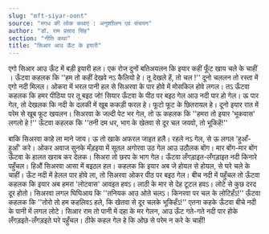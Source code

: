```yaml
---
slug: "mft-siyar-oont"
source: "मगध की लोक कथाएं : अनुशाीलन एवं संचयन"
author: "डॉ. राम प्रसाद सिंह"
section: "नीति कथा"
title: "सिआर आउ ऊँट के इयारी"
---
```

एगो सिआर आउ ऊँट में बड़ी इयारी हल। एक रोज दुनों बतिअयलन कि इयार कहीं फूँट खाय चले के चाहीं । ऊँटवा कहलक कि ''हम तो कहीं देखवे नऽ कैलियो हे। तू देखले हें, तो चल !'' दूनो चललन तो रस्ता में एगो नदी मिलल। ओकरा में भरल पानी हल से सिअरवा के पार होवे में मोसकिल होवे लगल। तऽ ऊँटवा कहलक कि हमर पीठिया पर तू बइठ जो! सियार ऊँटवा के पीठ पर बइठ गेल आउ नदी पार हो गेल। ऊ पार गेल, तो देखलक कि नदी के दलकी में खूब ककड़ी फरल हे। फूटो फूट के छितरायल हे। दूनो इयार रात में परेम से खूब फूट खयलन। सिअरवा के जल्दी पेट भर गेल, तो ऊ कहलक कि ''हमरा तो इयार 'भूकवास' लगलो हे !'' ऊँटवा कहलक कि ''तनी दम धर, भाग के खेतवा से दूर चल जयवो, तो भूकिहें!'' 

बाकि सिअरवा काहे ला माने जाय। ऊ तो खाके अफरल जाइत हलै। रहले नऽ गेल, से ऊ लगल 'हुआँ-हुआँ' करे। ओकर अवाज सुनके मँड़इया में सूतल अगोरवा उठ गेल आउ उठौलक बोंग। मार बोंग-मार बोंग ऊँटवा के हालत खराब कर देलक। सिअरा तो छरप के भाग गेल। ऊँटवा लँगड़ाइत-लँगड़ाइत नदी किनारे पहुँचल। हिऔं सिअरवा आसा में बइठल हल। कहलक कि इयार अब जे होयल से होयल, से घरे चले के चाहीं। ऊँट नदी में हेलल पार होवे ला, तो सिअरवा ओकर पीठ पर बइठ गेल। बीच नदी में पहुँचल तो ऊँटवा कहलक कि इयार अब हमरा 'लोटवास' आवइत हवऽ। लाठी के मार से देह टूटल हवऽ। लोटे से कुछ दरद दूर होतो। सिअरवा लगल घिघिआय कि ''तनियक आउ ओते चलऽ। किनरवा पर चल के लोटिहँऽ!'' ऊँटवा कहलक कि ''तोरो तो हम कहलिवऽ हले, कि खेतवा से दूर चलके भूकिहँऽ!'' एतना कहके ऊँटवा बीचे नदी के पानी में लगल लोटे। सिआर राम तो पानी में दहा के मर गेलन, आउ ऊँट गते-गते नदी पार होके लँगड़इते-लँगड़इते घरे पहुँचल। ठीके कहल गेल हे कि ओछ से परेम न करे के चाहीं!